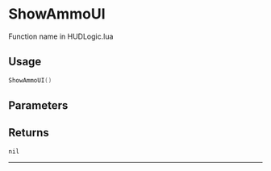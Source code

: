 # ShowAmmoUI
Function name in HUDLogic.lua
## Usage
```lua
ShowAmmoUI()
```
## Parameters

## Returns
`nil`

---